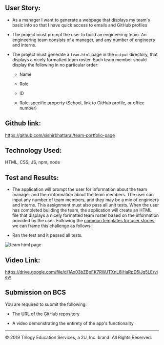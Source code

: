 ## User Story:
* As a manager
I want to generate a webpage that displays my team's basic info
so that I have quick access to emails and GitHub profiles

* The project must prompt the user to build an engineering team. An engineering
team consists of a manager, and any number of engineers and interns.

* The project must generate a `team.html` page in the `output` directory, that displays a nicely formatted team roster. Each team member should display the following in no particular order:

  * Name

  * Role

  * ID

  * Role-specific property (School, link to GitHub profile, or office number)

## Github link:

https://github.com/sishirbhattarai/team-portfolio-page

## Technology Used:
HTML, CSS, JS, npm, node

## Test and Results:
* The application will prompt the user for information about the team manager and then information about the team members. The user can input any number of team members, and they may be a mix of engineers and interns. This assignment must also pass all unit tests. When the user has completed building the team, the application will create an HTML file that displays a nicely formatted team roster based on the information provided by the user. Following the [common templates for user stories](https://en.wikipedia.org/wiki/User_story#Common_templates), we can frame this challenge as follows:

* Ran the test and it passed all tests. 

![team html page](./Assets/image2.PNGG)

## Video Link:
https://drive.google.com/file/d/1Ax03bZBpFK7RWJTXnL6IHaRpD5iJq5LE/view


## Submission on BCS

You are required to submit the following:

* The URL of the GitHub repository

* A video demonstrating the entirety of the app's functionality 

- - -
© 2019 Trilogy Education Services, a 2U, Inc. brand. All Rights Reserved.
